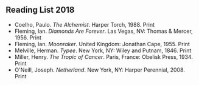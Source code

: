 ## Reading List 2018

<ul class="list-reset">
  <li class="mb1">Coelho, Paulo. <em>The Alchemist</em>. Harper Torch, 1988. Print</li>
  <li class="mb1">Fleming, Ian. <em>Diamonds Are Forever</em>. Las Vegas, NV: Thomas &amp; Mercer, 1956. Print</li>
  <li class="mb1">Fleming, Ian. <em>Moonraker</em>. United Kingdom: Jonathan Cape, 1955. Print</li>
  <li class="mb1">Melville, Herman. <em>Typee</em>. New York, NY: Wiley and Putnam, 1846. Print</li>
  <li class="mb1">Miller, Henry. <em>The Tropic of Cancer</em>. Paris, France: Obelisk Press, 1934. Print</li>
  <li class="mb1">O'Neill, Joseph. <em>Netherland</em>. New York, NY: Harper Perennial, 2008. Print</li>
</ul>
